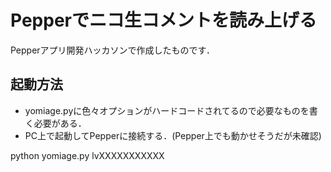 # Pepperでニコ生コメントを読み上げる

Pepperアプリ開発ハッカソンで作成したものです．

## 起動方法

- yomiage.pyに色々オプションがハードコードされてるので必要なものを書く必要がある．
- PC上で起動してPepperに接続する．(Pepper上でも動かせそうだが未確認)

python yomiage.py lvXXXXXXXXXXX


